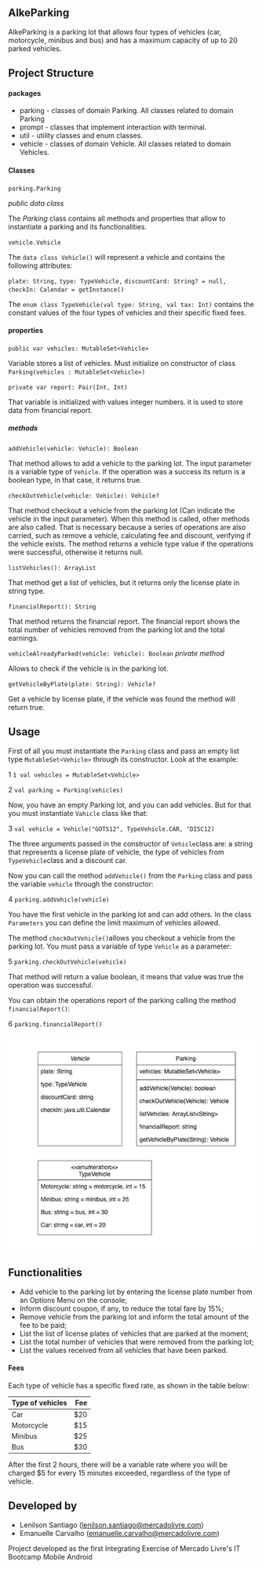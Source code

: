 ## AlkeParking
AlkeParking is a parking lot that allows four types of vehicles (car, motorcycle, minibus and bus)
and has a maximum capacity of up to 20 parked vehicles.

## Project Structure

#### packages

- parking - classes of domain Parking. All classes related to domain Parking
- prompt - classes that implement interaction with terminal.
- util - utility classes and enum classes.
- vehicle - classes of domain Vehicle. All classes related to domain Vehicles.

#### Classes

`parking.Parking`

_public data class_

The _Parking_ class contains all methods and properties that allow to instantiate a parking and its functionalities.


`vehicle.Vehicle`

The `data class Vehicle()` will represent a vehicle and contains the following attributes:

`plate: String,`
`type: TypeVehicle,`
`discountCard: String? = null,`
`checkIn: Calendar = getInstance()`

The `enum class TypeVehicle(val type: String, val tax: Int)` contains the constant values of the four types of vehicles and their specific fixed fees.

#### properties

`public var vehicles: MutableSet<Vehicle>`

Variable stores a list of vehicles. Must initialize on constructor of class `Parking(vehicles : MutableSet<Vehicle>)`

`private var report: Pair(Int, Int)`

That variable is initialized with values integer numbers. it is used to store data from financial report.

##### methods

`addVehicle(vehicle: Vehicle): Boolean`

That method allows to add a vehicle to the parking lot. The input parameter is a variable type of `Vehicle`. If the operation was a success its return is a boolean type, in that case, it returns true.

`checkOutVehicle(vehicle: Vehicle): Vehicle?`

That method checkout a vehicle from the parking lot (Can indicate the vehicle in the input parameter). When this method is called, other methods are also called. That is necessary because a series of operations are also carried, such as remove a vehicle, calculating fee and discount, verifying if the vehicle exists. The method returns a vehicle type value if the operations were successful, otherwise it returns null.

`listVehicles(): ArrayList`

That method get a list of vehicles, but it returns only the license plate in string type.

`financialReport(): String`

That method returns the financial report. The financial report shows the total number of vehicles removed from the parking lot and the total earnings.

`vehicleAlreadyParked(vehicle: Vehicle): Boolean` _private method_

Allows to check if the vehicle is in the parking lot.

`getVehicleByPlate(plate: String): Vehicle?`

Get a vehicle by license plate, if the vehicle was found the method will return true.

## Usage

First of all you must instantiate the `Parking` class and pass an empty list type `MutableSet<Vehicle>` through its constructor. Look at the example:

1 `1 val vehicles = MutableSet<Vehicle>`

2 `val parking = Parking(vehicles)`

Now, you have an empty Parking lot,  and you can add vehicles. But for that you must instantiate `Vahicle` class like that:

3 `val vehicle = Vehicle("GOTS12", TypeVehicle.CAR, "DISC12)`

The three arguments passed in the constructor of `Vehicle`class are: a string that represents a license plate of vehicle, the type of vehicles from `TypeVehicle`class and a discount car.

Now you can call the method `addVehicle()` from the `Parking` class and pass the variable `vehicle` through the constructor:

4 `parking.addVehicle(vehicle)`

You have the first vehicle in the parking lot and can add others. In the class `Parameters` you can define the limit maximum of vehicles allowed.

The method `checkOutVehicle()`allows you checkout a vehicle from the parking lot. You must pass a variable of type `Vehicle` as a parameter:

5 `parking.checkOutVehicle(vehicle)`

That method will return a value boolean, it means that value was true the operation was successful.

You can obtain the operations report of the parking calling the method `financialReport()`:

6 `parking.financialReport()`


![AlkeParkingDiagramClass](AlkeParkingDiagramClass.png)

## Functionalities
- Add vehicle to the parking lot by entering the license plate number from an Options Menu on the console;
- Inform discount coupon, if any, to reduce the total fare by 15%;
- Remove vehicle from the parking lot and inform the total amount of the fee to be paid;
- List the list of license plates of vehicles that are parked at the moment;
- List the total number of vehicles that were removed from the parking lot;
- List the values received from all vehicles that have been parked.

#### Fees

Each type of vehicle has a specific fixed rate, as shown in the table below:

| Type of vehicles   | Fee |
| ------------------ |----:|
| Car                | $20 |
| Motorcycle         | $15 |
| Minibus            | $25 |
| Bus                | $30 |

After the first 2 hours, there will be a variable rate where you will be charged $5 for every 15 minutes exceeded, regardless of the type of vehicle.

## Developed by
- Lenilson Santiago (lenilson.santiago@mercadolivre.com)
- Emanuelle Carvalho (emanuelle.carvalho@mercadolivre.com)

Project developed as the first Integrating Exercise of Mercado Livre's IT Bootcamp Mobile Android

